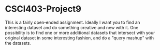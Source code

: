 # CSCI403-Project9
This is a fairly open-ended assignment. Ideally I want you to find an interesting dataset and do something creative and new with it. One possibility is to find one or more additional datasets that intersect with your original dataset in some interesting fashion, and do a "query mashup" with the datasets.
